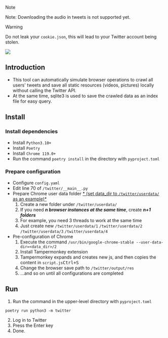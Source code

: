> [!NOTE]
> Note: Downloading the audio in tweets is not supported yet.

> [!WARNING]
> Do not leak your `cookie.json`, this will lead to your Twitter account being stolen.

![](https://github.com/kaixinol/twitter_user_tweet_crawler/actions/workflows/python-app.yaml/badge.svg)

## Introduction
- This tool can automatically simulate browser operations to crawl all users' tweets and save all static resources (videos, pictures) locally without calling the Twitter API.
- At the same time, sqlite3 is used to save the crawled data as an index file for easy query.
## Install
### Install dependencies
- Install `Python3.10+`
- Install `Poetry`
- Install `Chrome 119.0+`
- Run the command `poetry install` in the directory with `pyproject.toml`
### Prepare configuration
- Configure `config.yaml`
- Edit line 70 of `/twitter/__main__.py`
- Prepare Chrome user data folder <u>* (set data_dir to `/twitter/userdata/` as an example)*</u>
   1. Create a new folder under `/twitter/userdata/`
   2. If you need ***n browser instances at the same time***, create ***n+1 folders***
   3. For example, you need 3 threads to work at the same time
   4. Just create new `/twitter/userdata/1` `/twitter/userdata/2` `/twitter/userdata/3` `/twitter/userdata/4`
- Pre-configuration of Chrome
   1. Execute the command `/usr/bin/google-chrome-stable --user-data-dir=<data_dir>/2`
   2. Install Tampermonkey extension
   3. Tampermonkey expands and creates new js, and then copies the content in `script.js`<kbd>Ctrl+S</kbd>
   4. Change the browser save path to `/twitter/output/res`
   5. ...and so on until all configurations are completed
## Run
1. Run the command in the upper-level directory with `pyproject.toml`
```commandline
poetry run python3 -m twitter
```
2. Log in to Twitter
3. Press the Enter key
4. Done.
